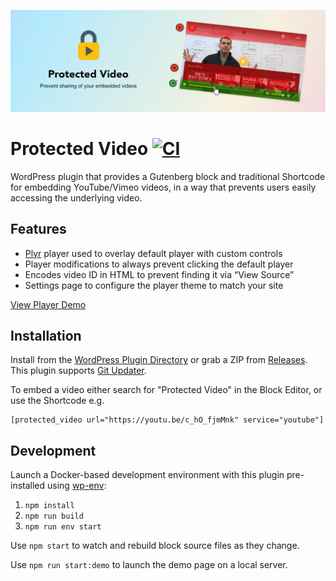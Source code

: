 ![Banner](.wordpress-org/banner-1544x500.png)

# Protected Video [![CI](https://github.com/AlecRust/protected-video/actions/workflows/ci.yml/badge.svg)](https://github.com/AlecRust/protected-video/actions/workflows/ci.yml)

WordPress plugin that provides a Gutenberg block and traditional Shortcode for embedding YouTube/Vimeo videos, in a way that prevents users easily accessing the underlying video.

## Features

- [Plyr](https://plyr.io/) player used to overlay default player with custom controls
- Player modifications to always prevent clicking the default player
- Encodes video ID in HTML to prevent finding it via “View Source”
- Settings page to configure the player theme to match your site

[View Player Demo](https://protected-video.alecrust.com/)

## Installation

Install from the [WordPress Plugin Directory](https://wordpress.org/plugins/protected-video/) or grab a ZIP from
[Releases](https://github.com/AlecRust/protected-video/releases). This plugin supports [Git Updater](https://github.com/afragen/git-updater).

To embed a video either search for "Protected Video" in the Block Editor, or use the Shortcode e.g.

    [protected_video url="https://youtu.be/c_hO_fjmMnk" service="youtube"]

## Development

Launch a Docker-based development environment with this plugin pre-installed using
[wp-env](https://developer.wordpress.org/block-editor/reference-guides/packages/packages-env/):

1. `npm install`
2. `npm run build`
3. `npm run env start`

Use `npm start` to watch and rebuild block source files as they change.

Use `npm run start:demo` to launch the demo page on a local server.
